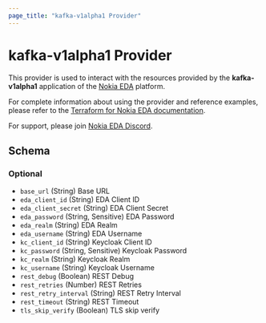```yaml
---
page_title: "kafka-v1alpha1 Provider"
---
```


# kafka-v1alpha1 Provider

This provider is used to interact with the resources provided by the **kafka-v1alpha1** application of the [Nokia EDA](https://docs.eda.dev) platform.

For complete information about using the provider and reference examples, please refer to the [Terraform for Nokia EDA documentation](https://docs.eda.dev/latest/development/terraform/).

For support, please join [Nokia EDA Discord](https://eda.dev/discord).

<!-- schema generated by tfplugindocs -->
## Schema

### Optional

- `base_url` (String) Base URL
- `eda_client_id` (String) EDA Client ID
- `eda_client_secret` (String) EDA Client Secret
- `eda_password` (String, Sensitive) EDA Password
- `eda_realm` (String) EDA Realm
- `eda_username` (String) EDA Username
- `kc_client_id` (String) Keycloak Client ID
- `kc_password` (String, Sensitive) Keycloak Password
- `kc_realm` (String) Keycloak Realm
- `kc_username` (String) Keycloak Username
- `rest_debug` (Boolean) REST Debug
- `rest_retries` (Number) REST Retries
- `rest_retry_interval` (String) REST Retry Interval
- `rest_timeout` (String) REST Timeout
- `tls_skip_verify` (Boolean) TLS skip verify